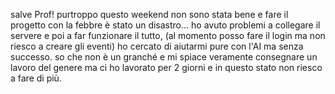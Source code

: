 salve Prof! purtroppo questo weekend non sono stata bene e fare il progetto con la febbre è stato un disastro... ho avuto problemi a collegare il servere e poi a far funzionare il tutto, (al momento posso fare il login ma non riesco a creare gli eventi) 
ho cercato di aiutarmi pure con l'AI ma senza successo.
so che non è un granché e mi spiace veramente consegnare un lavoro del genere ma ci ho lavorato per 2 giorni e in questo stato non riesco a fare di più.
